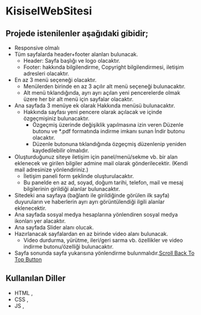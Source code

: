 # KisiselWebSitesi
## Projede istenilenler aşağıdaki gibidir;
- Responsive olmalı
- Tüm sayfalarda header+footer alanları bulunacak.
  - Header: Sayfa başlığı ve logo olacaktır.
  - Footer: hakkında bilgilendirme, Copyright bilgilendirmesi, iletişim adresleri  olacaktır.
- En az 3 menü seçeneği olacaktır.
  - Menülerden birinde en az 3 açılır alt menü seçeneği bulunacaktır.
  - Alt menü tıklandığında, ayrı ayrı açılan yeni pencerelerde olmak üzere her bir alt menü için sayfalar olacaktır.
- Ana sayfada 3 menüye ek olarak Hakkında menüsü bulunacaktır.
  - Hakkında sayfası yeni pencere olarak açılacak ve içinde
özgeçmişiniz bulunacaktır.
    - Özgeçmiş üzerinde değişiklik yapılmasına izin veren Düzenle
butonu ve *.pdf formatında indirme imkanı sunan İndir butonu
olacaktır.
    - Düzenle butonuna tıklandığında özgeçmiş düzenlenip yeniden
kaydedilebilir olmalıdır.
- Oluşturduğunuz siteye iletişim için panel/menü/sekme vb. bir alan
eklenecek ve girilen bilgiler admine mail olarak gönderilecektir. (Kendi
mail adresinize yönlendiriniz.)
  - İletişim paneli form şeklinde oluşturulacaktır.
  - Bu panelde en az ad, soyad, doğum tarihi, telefon, mail ve mesaj
bilgilerinin girildiği alanlar bulunacaktır.
- Sitedeki ana sayfaya (bağlantı ile girildiğinde görülen ilk sayfa)
duyuruların ve haberlerin ayrı ayrı görüntülendiği ilgili alanlar
eklenecektir.
- Ana sayfada sosyal medya hesaplarına yönlendiren sosyal medya ikonları
yer alacaktır.
- Ana sayfada Slider alanı olucak.
- Hazırlanacak sayfalardan en az birinde video alanı bulunacak.
  - Video durdurma, yürütme, ileri/geri sarma vb.
özellikler ve video indirme butonu/özelliği bulunacaktır.
- Sayfa sonunda sayfa yukarısına yönlendirme bulunmalıdır.[Scroll Back To Top Button](https://www.w3schools.com/howto/tryit.asp?filename=tryhow_js_scroll_to_top)
## Kullanılan Diller
- HTML ,
- CSS ,
- JS ,
